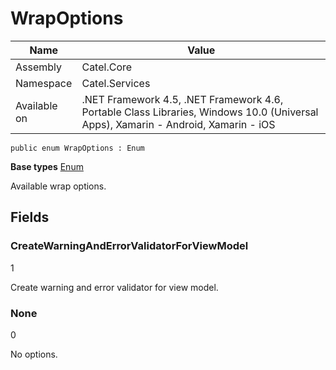 

# WrapOptions

Name|Value
---|---
Assembly|Catel.Core
Namespace|Catel.Services
Available on|.NET Framework 4.5, .NET Framework 4.6, Portable Class Libraries, Windows 10.0 (Universal Apps), Xamarin - Android, Xamarin - iOS

```
public enum WrapOptions : Enum
```

**Base types**
[Enum]()


Available wrap options.



## Fields

### CreateWarningAndErrorValidatorForViewModel
1

Create warning and error validator for view model.



### None
0

No options.




